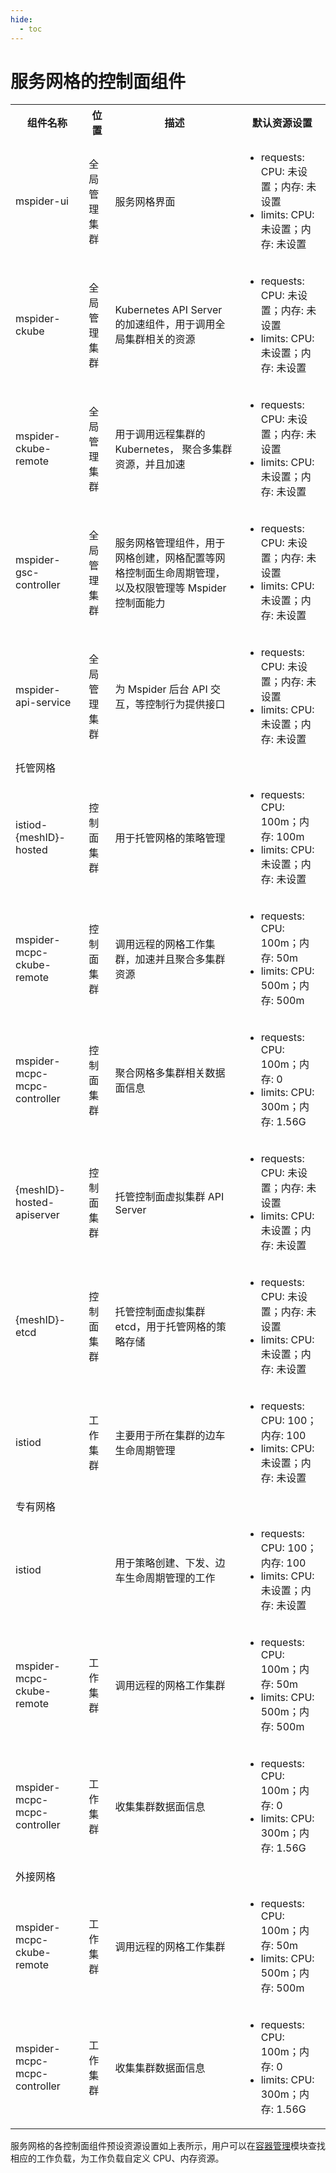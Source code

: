```yaml
---
hide:
  - toc
---
```


# 服务网格的控制面组件

<table>
<tr>
<th>组件名称</th>
<th>位置</th>
<th>描述</th>
<th>默认资源设置</th>
</tr>
<tr>
<td>mspider-ui</td>
<td>全局管理集群</td>
<td>服务网格界面</td>
<td>
<ul>
<li>requests: CPU: 未设置；内存: 未设置</li>
<li>limits: CPU: 未设置；内存: 未设置</li>
</ul>
</td>
</tr>
<tr>
<td>mspider-ckube</td>
<td>全局管理集群</td>
<td>Kubernetes API Server 的加速组件，用于调用全局集群相关的资源</td>
<td>
<ul>
<li>requests: CPU: 未设置；内存: 未设置</li>
<li>limits: CPU: 未设置；内存: 未设置</li>
</ul>
</td>
</tr>
<tr>
<td>mspider-ckube-remote</td>
<td>全局管理集群</td>
<td>用于调用远程集群的 Kubernetes， 聚合多集群资源，并且加速</td>
<td>
<ul>
<li>requests: CPU: 未设置；内存: 未设置</li>
<li>limits: CPU: 未设置；内存: 未设置</li>
</ul>
</td>
</tr>
<tr>
<td>mspider-gsc-controller</td>
<td>全局管理集群</td>
<td>服务网格管理组件，用于网格创建，网格配置等网格控制面生命周期管理，以及权限管理等 Mspider  控制面能力</td>
<td>
<ul>
<li>requests: CPU: 未设置；内存: 未设置</li>
<li>limits: CPU: 未设置；内存: 未设置</li>
</ul>
</td>
</tr>
<tr>
<td>mspider-api-service</td>
<td>全局管理集群</td>
<td>为 Mspider 后台 API 交互，等控制行为提供接口</td>
<td>
<ul>
<li>requests: CPU: 未设置；内存: 未设置</li>
<li>limits: CPU: 未设置；内存: 未设置</li>
</ul>
</td>
</tr>
<tr>
<td>托管网格</td>
<td></td>
<td></td>
<td></td>
</tr>
<tr>
<td>istiod-{meshID}-hosted</td>
<td>控制面集群</td>
<td>用于托管网格的策略管理</td>
<td>
<ul>
<li>requests: CPU: 100m；内存: 100m</li>
<li>limits: CPU: 未设置；内存: 未设置</li>
</ul>
</td>
</tr>
<tr>
<td>mspider-mcpc-ckube-remote</td>
<td>控制面集群</td>
<td>调用远程的网格工作集群，加速并且聚合多集群资源</td>
<td>
<ul>
<li>requests: CPU: 100m；内存: 50m</li>
<li>limits: CPU: 500m；内存: 500m</li>
</ul>
</td>
</tr>
<tr>
<td>mspider-mcpc-mcpc-controller</td>
<td>控制面集群</td>
<td>聚合网格多集群相关数据面信息</td>
<td>
<ul>
<li>requests: CPU: 100m；内存: 0</li>
<li>limits: CPU: 300m；内存: 1.56G</li>
</ul>
</td>
</tr>
<tr>
<td>{meshID}-hosted-apiserver</td>
<td>控制面集群</td>
<td>托管控制面虚拟集群 API Server</td>
<td>
<ul>
<li>requests: CPU: 未设置；内存: 未设置</li>
<li>limits: CPU: 未设置；内存: 未设置</li>
</ul>
</td>
</tr>
<tr>
<td>{meshID}-etcd</td>
<td>控制面集群</td>
<td>托管控制面虚拟集群 etcd，用于托管网格的策略存储</td>
<td>
<ul>
<li>requests: CPU: 未设置；内存: 未设置</li>
<li>limits: CPU: 未设置；内存: 未设置</li>
</ul>
</td>
</tr>
<tr>
<td>istiod</td>
<td>工作集群</td>
<td>主要用于所在集群的边车生命周期管理</td>
<td>
<ul>
<li>requests: CPU: 100；内存: 100</li>
<li>limits: CPU: 未设置；内存: 未设置</li>
</ul>
</td>
</tr>
<tr>
<td>专有网格</td>
<td></td>
<td></td>
<td></td>
</tr>
<tr>
<td>istiod</td>
<td></td>
<td>用于策略创建、下发、边车生命周期管理的工作</td>
<td>
<ul>
<li>requests: CPU: 100；内存: 100</li>
<li>limits: CPU: 未设置；内存: 未设置</li>
</ul>
</td>
</tr>
<tr>
<td>mspider-mcpc-ckube-remote</td>
<td>工作集群</td>
<td>调用远程的网格工作集群</td>
<td>
<ul>
<li>requests: CPU: 100m；内存: 50m</li>
<li>limits: CPU: 500m；内存: 500m</li>
</ul>
</td>
</tr>
<tr>
<td>mspider-mcpc-mcpc-controller</td>
<td>工作集群</td>
<td>收集集群数据面信息</td>
<td>
<ul>
<li>requests: CPU: 100m；内存: 0</li>
<li>limits: CPU: 300m；内存: 1.56G</li>
</ul>
</td>
</tr>
<tr>
<td>外接网格</td>
<td></td>
<td></td>
<td></td>
</tr>
<tr>
<td>mspider-mcpc-ckube-remote</td>
<td>工作集群</td>
<td>调用远程的网格工作集群</td>
<td>
<ul>
<li>requests: CPU: 100m；内存: 50m</li>
<li>limits: CPU: 500m；内存: 500m</li>
</ul>
</td>
</tr>
<tr>
<td>mspider-mcpc-mcpc-controller</td>
<td>工作集群</td>
<td>收集集群数据面信息</td>
<td>
<ul>
<li>requests: CPU: 100m；内存: 0</li>
<li>limits: CPU: 300m；内存: 1.56G</li>
</ul>
</td>
</tr>
</table>

服务网格的各控制面组件预设资源设置如上表所示，用户可以在[容器管理](../../../kpanda/user-guide/workloads/create-deployment.md)模块查找相应的工作负载，为工作负载自定义 CPU、内存资源。

